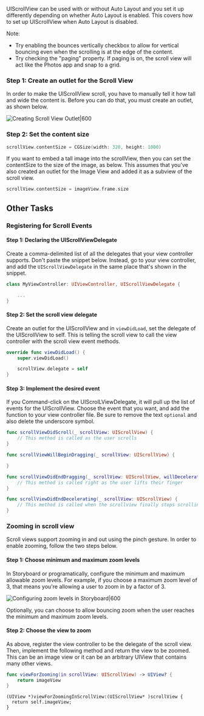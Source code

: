 
UIScrollView can be used with or without Auto Layout and you set it up differently depending on whether Auto Layout is enabled. This covers how to set up UIScrollView when Auto Layout is disabled.

Note:

- Try enabling the bounces vertically checkbox to allow for vertical bouncing even when the scrolling is at the edge of the content.
- Try checking the "paging" property. If paging is on, the scroll view will act like the Photos app and snap to a grid.

### Step 1: Create an outlet for the Scroll View

In order to make the UIScrollView scroll, you have to manually tell it how tall and wide the content is. Before you can do that, you must create an outlet, as shown below.

![Creating Scroll View Outlet|600](https://i.imgur.com/9rErlXd.gif)

### Step 2: Set the content size

```swift
scrollView.contentSize = CGSize(width: 320, height: 1000)
```

If you want to embed a tall image into the scrollView, then you can set the contentSize to the size of the image, as below. This assumes that you've also created an outlet for the Image View and added it as a subview of the scroll view.

```swift
scrollView.contentSize = imageView.frame.size
```

## Other Tasks

### Registering for Scroll Events

#### Step 1: Declaring the UIScrollViewDelegate

Create a comma-delimited list of all the delegates that your view controller supports. Don't paste the snippet below. Instead, go to your view controller, and add the `UIScrollViewDelegate` in the same place that's shown in the snippet.

```swift
class MyViewController: UIViewController, UIScrollViewDelegate {

	...
}
```

#### Step 2: Set the scroll view delegate

Create an outlet for the UIScrollView and in `viewDidLoad`, set the delegate of the UIScrollView to self. This is telling the scroll view to call the view controller with the scroll view event methods.

```swift
override func viewDidLoad() {
    super.viewDidLoad()

	scrollView.delegate = self
}
```

#### Step 3: Implement the desired event

If you Command-click on the UIScrolLViewDelegate, it will pull up the list of events for the UIScrollView. Choose the event that you want, and add the function to your view controller file. Be sure to remove the text `optional` and also delete the underscore symbol.

```swift
func scrollViewDidScroll(_ scrollView: UIScrollView) {
    // This method is called as the user scrolls
}

func scrollViewWillBeginDragging(_ scrollView: UIScrollView) {

}

func scrollViewDidEndDragging(_ scrollView: UIScrollView, willDecelerate decelerate: Bool) {
    // This method is called right as the user lifts their finger
}

func scrollViewDidEndDecelerating(_ scrollView: UIScrollView) {
    // This method is called when the scrollview finally stops scrolling.
}
```

### Zooming in scroll view

Scroll views support zooming in and out using the pinch gesture. In order to enable zooming, follow the two steps below.

#### Step 1: Choose minimum and maximum zoom levels

In Storyboard or programatically, configure the minimum and maximum allowable zoom levels. For example, if you choose a maximum zoom level of 3, that means you're allowing a user to zoom in by a factor of 3.

![Configuring zoom levels in Storyboard|600](https://i.imgur.com/q0pk6b1.png)

Optionally, you can choose to allow bouncing zoom when the user reaches the minimum and maximum zoom levels.

#### Step 2: Choose the view to zoom

As above, register the view controller to be the delegate of the scroll view. Then, implement the following method and return the view to be zoomed. This can be an image view or it can be an arbitrary UIView that contains many other views.

```swift
func viewForZooming(in scrollView: UIScrollView) -> UIView? {
    return imageView
}
```

```objc
(UIView *)viewForZoomingInScrollView:(UIScrollView* )scrollView {
  return self.imageView;
}
```

